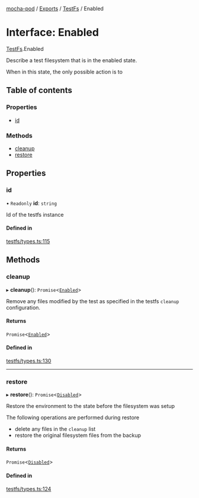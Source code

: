 [mocha-pod](../README.md) / [Exports](../modules.md) / [TestFs](../modules/TestFs.md) / Enabled

# Interface: Enabled

[TestFs](../modules/TestFs.md).Enabled

Describe a test filesystem that is in the enabled state.

When in this state, the only possible action is to

## Table of contents

### Properties

- [id](TestFs.Enabled.md#id)

### Methods

- [cleanup](TestFs.Enabled.md#cleanup)
- [restore](TestFs.Enabled.md#restore)

## Properties

### <a id="id" name="id"></a> id

• `Readonly` **id**: `string`

Id of the testfs instance

#### Defined in

[testfs/types.ts:115](https://github.com/balena-io-modules/mocha-pod/blob/83469cb/lib/testfs/types.ts#L115)

## Methods

### <a id="cleanup" name="cleanup"></a> cleanup

▸ **cleanup**(): `Promise`<[`Enabled`](TestFs.Enabled.md)\>

Remove any files modified by the test as specified in the
testfs `cleanup` configuration.

#### Returns

`Promise`<[`Enabled`](TestFs.Enabled.md)\>

#### Defined in

[testfs/types.ts:130](https://github.com/balena-io-modules/mocha-pod/blob/83469cb/lib/testfs/types.ts#L130)

___

### <a id="restore" name="restore"></a> restore

▸ **restore**(): `Promise`<[`Disabled`](TestFs.Disabled.md)\>

Restore the environment to the state before the filesystem was setup

The following operations are performed during restore
- delete any files in the `cleanup` list
- restore the original filesystem files from the backup

#### Returns

`Promise`<[`Disabled`](TestFs.Disabled.md)\>

#### Defined in

[testfs/types.ts:124](https://github.com/balena-io-modules/mocha-pod/blob/83469cb/lib/testfs/types.ts#L124)
